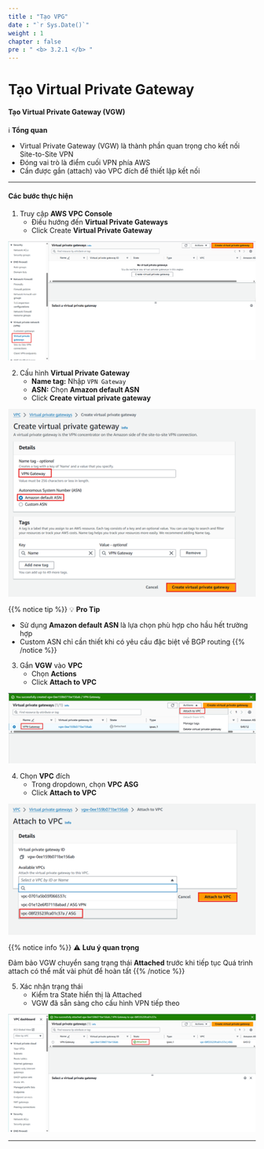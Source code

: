 ```yaml
---
title : "Tạo VPG"
date : "`r Sys.Date()`"
weight : 1
chapter : false
pre : " <b> 3.2.1 </b> "
---
```


# Tạo Virtual Private Gateway

#### Tạo Virtual Private Gateway (VGW)

ℹ️ **Tổng quan**

- Virtual Private Gateway (VGW) là thành phần quan trọng cho kết nối Site-to-Site VPN
- Đóng vai trò là điểm cuối VPN phía AWS
- Cần được gắn (attach) vào VPC đích để thiết lập kết nối

---

#### Các bước thực hiện

1. Truy cập **AWS VPC Console**
    - Điều hướng đến **Virtual Private Gateways**
    - Click Create **Virtual Private Gateway**

![Tạo VPG](/images/3/3-2/3-2-1/0001.png?featherlight=false&width=90pc)

2. Cấu hình **Virtual Private Gateway**
    - **Name tag:** Nhập `VPN Gateway`
    - **ASN:** Chọn **Amazon default ASN**
    - Click **Create virtual private gateway**

![Tạo VPG](/images/3/3-2/3-2-1/0002.png?featherlight=false&width=90pc)

{{% notice tip %}}
💡 **Pro Tip**

- Sử dụng **Amazon default ASN** là lựa chọn phù hợp cho hầu hết trường hợp
- Custom ASN chỉ cần thiết khi có yêu cầu đặc biệt về BGP routing
{{% /notice %}}

3. Gắn **VGW** vào **VPC**
    - Chọn **Actions**
    - Click **Attach to VPC**

![Tạo VPG](/images/3/3-2/3-2-1/0003.png?featherlight=false&width=90pc)

4. Chọn **VPC** đích
    - Trong dropdown, chọn **VPC ASG**
    - Click **Attach to VPC**

![Tạo VPG](/images/3/3-2/3-2-1/0004.png?featherlight=false&width=90pc)

{{% notice info %}}
⚠️ **Lưu ý quan trọng**

Đảm bảo VGW chuyển sang trạng thái **Attached** trước khi tiếp tục
Quá trình attach có thể mất vài phút để hoàn tất
{{% /notice %}}

5. Xác nhận trạng thái
    - Kiểm tra State hiển thị là Attached
    - VGW đã sẵn sàng cho cấu hình VPN tiếp theo

![Tạo VPG](/images/3/3-2/3-2-1/0005.png?featherlight=false&width=90pc)

---